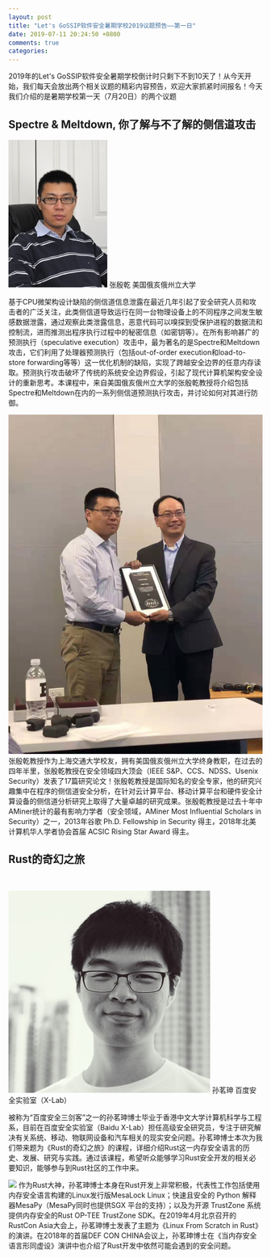 ```yaml
---
layout: post
title: "Let's GoSSIP软件安全暑期学校2019议题预告——第一日"
date: 2019-07-11 20:24:50 +0800
comments: true
categories: 
---
```


2019年的Let's GoSSIP软件安全暑期学校倒计时只剩下不到10天了！从今天开始，我们每天会放出两个相关议题的精彩内容预告，欢迎大家抓紧时间报名！今天我们介绍的是暑期学校第一天（7月20日）的两个议题

<!--more-->

## Spectre & Meltdown, 你了解与不了解的侧信道攻击

![](/images/2019-07-11/0.png)
张殷乾
美国俄亥俄州立大学

基于CPU微架构设计缺陷的侧信道信息泄露在最近几年引起了安全研究人员和攻击者的广泛关注，此类侧信道导致运行在同一台物理设备上的不同程序之间发生敏感数据泄露，通过观察此类泄露信息，恶意代码可以嗅探到受保护进程的数据流和控制流，进而推测出程序执行过程中的秘密信息（如密钥等）。在所有影响甚广的预测执行（speculative execution）攻击中，最为著名的是Spectre和Meltdown攻击，它们利用了处理器预测执行（包括out-of-order execution和load-to-store forwarding等等）这一优化机制的缺陷，实现了跨越安全边界的任意内存读取。预测执行攻击破坏了传统的系统安全边界假设，引起了现代计算机架构安全设计的重新思考。本课程中，来自美国俄亥俄州立大学的张殷乾教授将介绍包括Spectre和Meltdown在内的一系列侧信道预测执行攻击，并讨论如何对其进行防御。

![](/images/2019-07-11/1.png)
张殷乾教授作为上海交通大学校友，拥有美国俄亥俄州立大学终身教职，在过去的四年半里，张殷乾教授在安全领域四大顶会（IEEE S&P、CCS、NDSS、Usenix Security）发表了17篇研究论文！张殷乾教授是国际知名的安全专家，他的研究兴趣集中在程序的侧信道安全分析，在针对云计算平台、移动计算平台和硬件安全计算设备的侧信道分析研究上取得了大量卓越的研究成果。张殷乾教授是过去十年中AMiner统计的最有影响力学者（安全领域，AMiner Most Influential Scholars in Security）之一，2013年谷歌 Ph.D. Fellowship in Security 得主，2018年北美计算机华人学者协会首届 ACSIC Rising Star Award 得主。


## Rust的奇幻之旅
​

![](/images/2019-07-11/2.png)
孙茗珅
百度安全实验室（X-Lab）

被称为“百度安全三剑客”之一的孙茗珅博士毕业于香港中文大学计算机科学与工程系，目前在百度安全实验室（Baidu X-Lab）担任高级安全研究员，专注于研究解决有关系统、移动、物联网设备和汽车相关的现实安全问题。孙茗珅博士本次为我们带来题为《Rust的奇幻之旅》的课程，详细介绍Rust这一内存安全语言的历史、发展、研究与实践。通过该课程，希望听众能够学习Rust安全开发的相关必要知识，能够参与到Rust社区的工作中来。


![](/images/2019-07-11/3.png)
作为Rust大神，孙茗珅博士本身在Rust开发上非常积极，代表性工作包括使用内存安全语言构建的Linux发行版MesaLock Linux；快速且安全的 Python 解释器MesaPy（MesaPy同时也提供SGX 平台的支持）；以及为开源 TrustZone 系统提供内存安全的Rust OP-TEE TrustZone SDK。在2019年4月北京召开的RustCon Asia大会上，孙茗珅博士发表了主题为《Linux From Scratch in Rust》的演讲。在2018年的首届DEF CON CHINA会议上，孙茗珅博士在《当内存安全语言形同虚设》演讲中也介绍了Rust开发中依然可能会遇到的安全问题。

